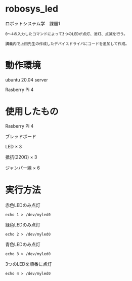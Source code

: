 # robosys_led

  ロボットシステム学　課題1
  
    0～4の入力したコマンドによって3つのLEDが点灯、消灯、点滅を行う。
    
    講義内で上田先生の作成したデバイスドライバにコードを追加して作成。
    
# 動作環境

  ubuntu 20.04 server
  
  Rasberry Pi 4

# 使用したもの
  
  Rasberry Pi 4
  
  ブレッドボード
  
  LED × 3
  
  抵抗(220Ω) × 3
  
  ジャンパー線 × 6
  
# 実行方法

  赤色LEDのみ点灯
  
    echo 1 > /dev/myled0
   
  緑色LEDのみ点灯
   
    echo 2 > /dev/myled0
    
  青色LEDのみ点灯
  
    echo 3 > /dev/myled0
  
  3つのLEDを順番に点灯
  
    echo 4 > /dev/myled0
    


  
